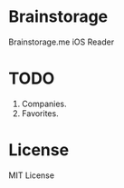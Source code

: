 # Brainstorage
Brainstorage.me iOS Reader

TODO
=======
1. Companies.
2. Favorites.

License
=======
MIT License

